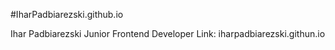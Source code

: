 #IharPadbiarezski.github.io

Ihar Padbiarezski
Junior Frontend Developer
Link: iharpadbiarezski.githun.io
